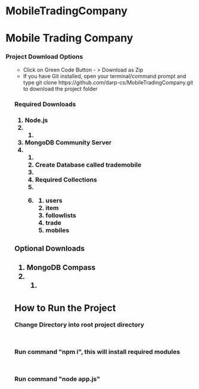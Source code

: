 # MobileTradingCompany

<h1> Mobile Trading Company</h1>

<h3> Project Download Options </h3>
<ul>

<ul>
    <li>Click on Green Code Button - > Download as Zip </li>
    <li>If you have Git installed, open your terminal/command prompt and type git clone https://github.com/darp-cs/MobileTradingCompany.git to download the project folder </li>
</ul>
    
<h3> Required Downloads <h3>
<ol>
    <li>Node.js </li>
        <li>
            <ol>
                <li> <a href="https://nodejs.org/en/download/"></a></li>
            </ol>
        </li>
    <li> MongoDB Community Server</li>
        <li>
            <ol>
                <li><a href="https://www.mongodb.com/try/download/community"></a> </li>
                <li>Create Database called trademobile<li>
                <li><strong>Required Collections<strong><li>
                <li>
                    <ol>
                        <li> users</li>
                        <li> item </li>
                        <li> followlists</li>
                        <li> trade </li>
                        <li> mobiles</li>
                    </ol>
            </ol>
        </li>
</ol>

<h3>Optional Downloads <h3>
<ol>
    <li> MongoDB Compass </li>
    <li>
        <ol>
            <li><a href="https://www.mongodb.com/try/download/compass"></a></li>
        </ol>
    </li>
</ol>


<h2> How to Run the Project </h2>
<p>Change Directory into root project directory</p>
<br>
<p>Run command "npm i", this will install required modules</p>
<br>
<p>Run command "node app.js"</p>


